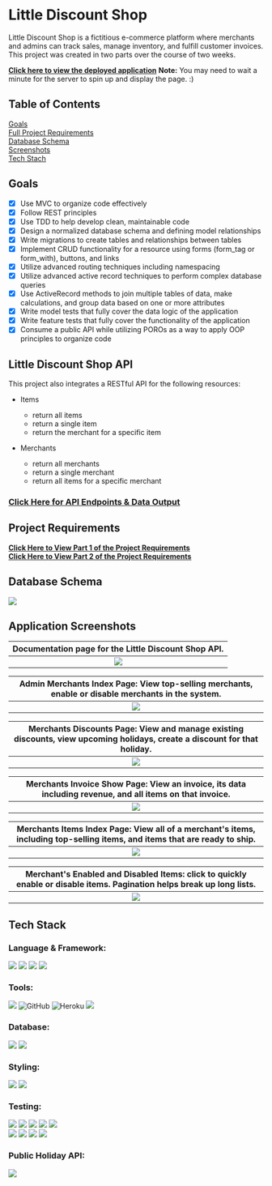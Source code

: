 # Little Discount Shop

Little Discount Shop is a fictitious e-commerce platform where merchants and admins can track sales, manage inventory, and fulfill customer invoices. This project was created in two parts over the course of two weeks. 

[**Click here to view the deployed application**](https://little-discount-shop.herokuapp.com/) **Note:** You may need to wait a minute for the server to spin up and display the page. :) 

## Table of Contents
  [Goals](#goals)  
  [Full Project Requirements](#project-requirements)  
  [Database Schema](#database-schema)  
  [Screenshots](#application-screenshots)  
  [Tech Stach](#tech-stack)  
  
## Goals

- [x] Use MVC to organize code effectively
- [x] Follow REST principles 
- [x] Use TDD to help develop clean, maintainable code
- [x] Design a normalized database schema and defining model relationships
- [x] Write migrations to create tables and relationships between tables
- [x] Implement CRUD functionality for a resource using forms (form_tag or form_with), buttons, and links
- [x] Utilize advanced routing techniques including namespacing
- [x] Utilize advanced active record techniques to perform complex database queries
- [x] Use ActiveRecord methods to join multiple tables of data, make calculations, and group data based on one or more attributes
- [x] Write model tests that fully cover the data logic of the application
- [x] Write feature tests that fully cover the functionality of the application
- [x] Consume a public API while utilizing POROs as a way to apply OOP principles to organize code

## Little Discount Shop API
This project also integrates a RESTful API for the following resources:
- Items
  - return all items
  - return a single item
  - return the merchant for a specific item

- Merchants
  - return all merchants
  - return a single merchant
  - return all items for a specific merchant

### [Click Here for API Endpoints & Data Output](./project/api_endpoints.md)

## Project Requirements

[**Click Here to View Part 1 of the Project Requirements**](./project/README_pt1.md)  
[**Click Here to View Part 2 of the Project Requirements**](./project/README_pt2.md)

## Database Schema
<img src="https://github.com/brennacodes/little-discount-shop/blob/main/project/img/bulk_discounts_schema.png">

## Application Screenshots

| <b>Documentation page for the Little Discount Shop API.</b>|
|:--:|
| <img src="https://github.com/brennacodes/little-discount-shop/blob/main/project/img/Screen Shot 2022-08-30 at 9.26.46 PM.png"> |

| <b>Admin Merchants Index Page: View top-selling merchants, enable or disable merchants in the system.</b>|
|:--:|
| <img src="https://github.com/brennacodes/little-discount-shop/blob/main/project/img/Screen Shot 2022-08-10 at 3.50.59 PM.png"> |

| <b>Merchants Discounts Page: View and manage existing discounts, view upcoming holidays, create a discount for that holiday.</b>|
|:--:|
| <img src="https://github.com/brennacodes/little-discount-shop/blob/main/project/img/Screen Shot 2022-08-10 at 3.53.26 PM.png"> |

| <b>Merchants Invoice Show Page: View an invoice, its data including revenue, and all items on that invoice. </b>|
|:--:|
| <img src="https://github.com/brennacodes/little-discount-shop/blob/main/project/img/Screen Shot 2022-08-10 at 7.20.10 PM.png"> |

| <b>Merchants Items Index Page: View all of a merchant's items, including top-selling items, and items that are ready to ship. </b> |
|:--:|
| <img src="https://github.com/brennacodes/little-discount-shop/blob/main/project/img/Screen Shot 2022-08-10 at 7.21.45 PM.png"> |

| <b>Merchant's Enabled and Disabled Items: click to quickly enable or disable items. Pagination helps break up long lists.</b>|
|:--:|
| <img src="https://github.com/brennacodes/little-discount-shop/blob/main/project/img/Screen Shot 2022-08-10 at 7.32.43 PM.png"> |

## Tech Stack

  ### Language & Framework:  
  <p>
  <img src="https://img.shields.io/badge/ruby-CC342D.svg?&style=for-the-badge&logo=ruby&logoColor=white" />
  <img src="https://img.shields.io/badge/SQL-4169E1.svg?style=for-the-badge&logo=SQL&logoColor=white" />
  <img src="https://img.shields.io/badge/ActiveRecord-CC0000.svg?&style=for-the-badge&logo=rubyonrails&logoColor=white" />
  <img src="https://img.shields.io/badge/ruby%20on%20rails-b81818.svg?&style=for-the-badge&logo=rubyonrails&logoColor=white" />
  </p>

  ### Tools:  
  <p>
  <img src="https://img.shields.io/badge/git-F05032.svg?&style=for-the-badge&logo=git&logoColor=white" />
  <img alt="GitHub" src="https://img.shields.io/badge/github-%23121011.svg?style=for-the-badge&logo=github&logoColor=white"/>
  <img alt="Heroku" src="https://img.shields.io/badge/heroku-%23430098.svg?style=for-the-badge&logo=heroku&logoColor=white"/>
  <img src="https://img.shields.io/badge/vscode-007ACC.svg?&style=for-the-badge&logo=visualstudiocode&logoColor=white" />
  </p>

  ### Database:  
  <p>
  <img src="https://img.shields.io/badge/PostgreSQL-4169E1.svg?&style=for-the-badge&logo=postgresql&logoColor=white" />
  <img src="https://img.shields.io/badge/postico-4169E1.svg?&style=for-the-badge&logo=Postico&logoColor=white" />
  </p>

  ### Styling:  
  <p>
  <img src="https://img.shields.io/badge/bootstrap-7952B3.svg?&style=for-the-badge&logo=bootstrap&logoColor=white" />
  <img src="https://img.shields.io/badge/pagy-E9573F.svg?&style=for-the-badge&logo=rubygems&logoColor=white" />
  </p>

  ### Testing:  
  <p>
  <img src="https://img.shields.io/badge/rspec-E9573F.svg?&style=for-the-badge&logo=rubygems&logoColor=white" />
  <img src="https://img.shields.io/badge/launchy-E9573F.svg?&style=for-the-badge&logo=rubygems&logoColor=white" />
  <img src="https://img.shields.io/badge/orderly-E9573F.svg?&style=for-the-badge&logo=rubygems&logoColor=white" />
  <img src="https://img.shields.io/badge/pry-E9573F.svg?&style=for-the-badge&logo=rubygems&logoColor=white" />
  <img src="https://img.shields.io/badge/capybara-E9573F.svg?&style=for-the-badge&logo=rubygems&logoColor=white" /><br>
  <img src="https://img.shields.io/badge/shoulda--matchers-E9573F.svg?&style=for-the-badge&logo=rubygems&logoColor=white" />
  <img src="https://img.shields.io/badge/simplecov-E9573F.svg?&style=for-the-badge&logo=rubygems&logoColor=white" />
  <img src="https://img.shields.io/badge/faker-E9573F.svg?&style=for-the-badge&logo=rubygems&logoColor=white" />
  <img src="https://img.shields.io/badge/factorybot-E9573F.svg?&style=for-the-badge&logo=rubygems&logoColor=white" />
  </p>

  ### Public Holiday API:  
  <img src="https://img.shields.io/badge/Nager.Date-E9573F.svg?&style=for-the-badge&logo=nager&logoColor=white" />

